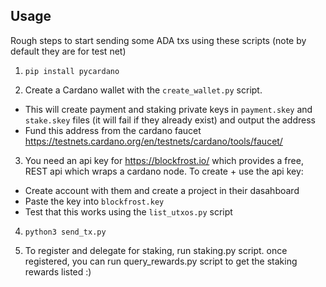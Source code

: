 ## Usage

Rough steps to start sending some ADA txs using these scripts (note by default they are for test net)

1. `pip install pycardano`

2. Create a Cardano wallet with the `create_wallet.py` script.
  * This will create payment and staking private keys in `payment.skey` and `stake.skey` files (it will fail if they already exist) and output the address
  * Fund this address from the cardano faucet https://testnets.cardano.org/en/testnets/cardano/tools/faucet/

3. You need an api key for https://blockfrost.io/ which provides a free, REST api which wraps a cardano node. To create + use the api key:
  * Create account with them and create a project in their dasahboard
  * Paste the key into `blockfrost.key`
  * Test that this works using the `list_utxos.py` script


4. `python3 send_tx.py`

5. To register and delegate for staking, run staking.py script.
    once registered, you can run query_rewards.py script to get the staking rewards listed :)

